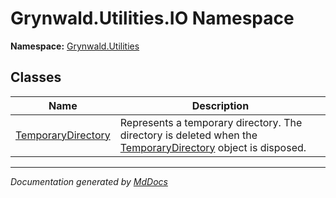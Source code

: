 # Grynwald.Utilities.IO Namespace

**Namespace:** [Grynwald.Utilities](../Namespace.md)

## Classes

| Name                                             | Description                                                                                                                              |
| ------------------------------------------------ | ---------------------------------------------------------------------------------------------------------------------------------------- |
| [TemporaryDirectory](TemporaryDirectory/Type.md) | Represents a temporary directory. The directory is deleted when the [TemporaryDirectory](TemporaryDirectory/Type.md) object is disposed. |
___

*Documentation generated by [MdDocs](https://github.com/ap0llo/mddocs)*
